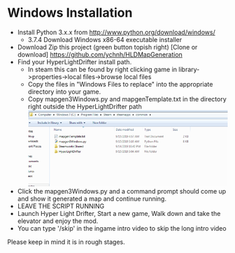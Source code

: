 # Windows Installation
* Install Python 3.x.x from http://www.python.org/download/windows/
  * 3.7.4 Download Windows x86-64 executable installer
* Download Zip this project (green button topish right) [Clone or download] https://github.com/ychnh/HLDMapGeneration
* Find your HyperLightDrifter install path.
  * In steam this can be found by right clicking game in library->properties->local files->browse local files
  * Copy the files in "Windows Files to replace" into the appropriate directory into your game.
  * Copy mapgen3Windows.py and mapgenTemplate.txt in the directory right outside the HyperLightDrifter path
  ![](install_picture.PNG)
* Click the mapgen3Windows.py and a command prompt should come up and show it generated a map and continue running.
* LEAVE THE SCRIPT RUNNING
* Launch Hyper Light Drifter, Start a new game, Walk down and take the elevator and enjoy the mod.
* You can type '/skip' in the ingame intro video to skip the long intro video

Please keep in mind it is in rough stages.
